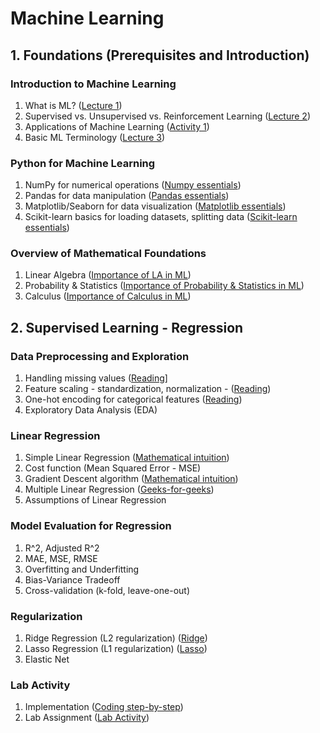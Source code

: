 # Machine Learning

## 1. Foundations (Prerequisites and Introduction)

### Introduction to Machine Learning
1. What is ML? ([Lecture 1](notes/Lecture-1.pdf))
2. Supervised vs. Unsupervised vs. Reinforcement Learning ([Lecture 2](notes/Lecture-2.pdf))
3. Applications of Machine Learning ([Activity 1](exercises/Activity-1.pdf))
4. Basic ML Terminology ([Lecture 3](notes/Lecture-3.pdf))

### Python for Machine Learning
1. NumPy for numerical operations ([Numpy essentials](lab/01_numpy.md))
2. Pandas for data manipulation ([Pandas essentials](lab/02_pandas.md))
3. Matplotlib/Seaborn for data visualization ([Matplotlib essentials](lab/03_mathplotlib.md))
4. Scikit-learn basics for loading datasets, splitting data ([Scikit-learn essentials](lab/04_sklearn.md))

### Overview of Mathematical Foundations
1. Linear Algebra ([Importance of LA in ML](notes/Lecture-4.pdf))
2. Probability & Statistics ([Importance of Probability & Statistics in ML](notes/Lecture-5.pdf))
3. Calculus ([Importance of Calculus in ML](notes/Lecture-6.pdf))

## 2. Supervised Learning - Regression

### Data Preprocessing and Exploration
1. Handling missing values ([Reading](https://www.geeksforgeeks.org/machine-learning/managing-missing-data-in-linear-regression/)]
2. Feature scaling - standardization, normalization - ([Reading](https://www.geeksforgeeks.org/machine-learning/ml-feature-scaling-part-2/))
3. One-hot encoding for categorical features ([Reading](https://www.geeksforgeeks.org/machine-learning/ml-one-hot-encoding/))
4. Exploratory Data Analysis (EDA)

### Linear Regression
1. Simple Linear Regression ([Mathematical intuition](https://www.youtube.com/watch?v=OM1dtIt0VNo))
2. Cost function (Mean Squared Error - MSE)
3. Gradient Descent algorithm ([Mathematical intuition](https://youtu.be/9H-s5cQ1iBk?si=um9J605sChHFYH6b))
4. Multiple Linear Regression ([Geeks-for-geeks](https://www.geeksforgeeks.org/machine-learning/ml-linear-regression/))
5. Assumptions of Linear Regression

### Model Evaluation for Regression
1. R^2, Adjusted R^2
2. MAE, MSE, RMSE
3. Overfitting and Underfitting
4. Bias-Variance Tradeoff
5. Cross-validation (k-fold, leave-one-out)

### Regularization
1. Ridge Regression (L2 regularization) ([Ridge](https://www.geeksforgeeks.org/machine-learning/implementation-of-ridge-regression-from-scratch-using-python/))
2. Lasso Regression (L1 regularization) ([Lasso](https://www.geeksforgeeks.org/machine-learning/implementation-of-lasso-regression-from-scratch-using-python/))
3. Elastic Net

### Lab Activity
1. Implementation ([Coding step-by-step](Coding_Linear_Regression.md))
2. Lab Assignment ([Lab Activity](lab/05_lrimpl.md))
